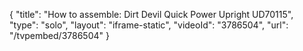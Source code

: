 {
    "title": "How to assemble: Dirt Devil Quick Power Upright UD70115",
    "type": "solo",
    "layout": "iframe-static",
    "videoId": "3786504",
    "url": "\/tvpembed\/3786504"
}